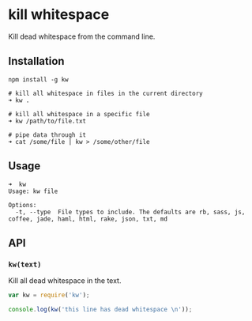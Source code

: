 # kill whitespace

Kill dead whitespace from the command line.

## Installation

```
npm install -g kw

# kill all whitespace in files in the current directory
➜ kw .

# kill all whitespace in a specific file
➜ kw /path/to/file.txt

# pipe data through it
➜ cat /some/file | kw > /some/other/file
```

## Usage

```
➜  kw
Usage: kw file

Options:
  -t, --type  File types to include. The defaults are rb, sass, js, coffee, jade, haml, html, rake, json, txt, md
```

## API

### `kw(text)`

Kill all dead whitespace in the text.

```javascript
var kw = require('kw');

console.log(kw('this line has dead whitespace \n'));
```
